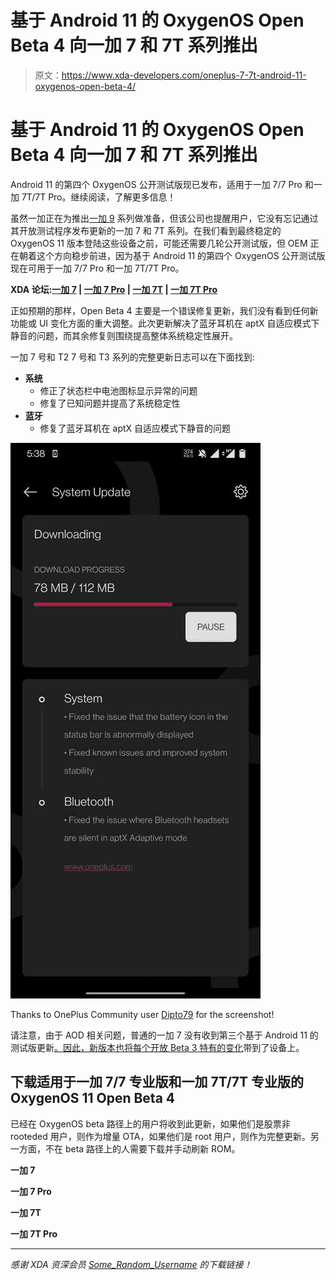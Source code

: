 # 基于 Android 11 的 OxygenOS Open Beta 4 向一加 7 和 7T 系列推出

> 原文：<https://www.xda-developers.com/oneplus-7-7t-android-11-oxygenos-open-beta-4/>

# 基于 Android 11 的 OxygenOS Open Beta 4 向一加 7 和 7T 系列推出

Android 11 的第四个 OxygenOS 公开测试版现已发布，适用于一加 7/7 Pro 和一加 7T/7T Pro。继续阅读，了解更多信息！

虽然一加正在为推出[一加 9](https://www.xda-developers.com/oneplus-9/) 系列做准备，但该公司也提醒用户，它没有忘记通过其开放测试程序发布更新的一加 7 和 7T 系列。在我们看到最终稳定的 OxygenOS 11 版本登陆这些设备之前，可能还需要几轮公开测试版，但 OEM 正在朝着这个方向稳步前进，因为基于 Android 11 的第四个 OxygenOS 公开测试版现在可用于一加 7/7 Pro 和一加 7T/7T Pro。

**XDA 论坛:[一加 7](https://forum.xda-developers.com/c/oneplus-7.8833/) | [一加 7 Pro](https://forum.xda-developers.com/c/oneplus-7-pro.8847/) | [一加 7T](https://forum.xda-developers.com/c/oneplus-7t.9249/) | [一加 7T Pro](https://forum.xda-developers.com/c/oneplus-7t-pro.9327/)**

正如预期的那样，Open Beta 4 主要是一个错误修复更新，我们没有看到任何新功能或 UI 变化方面的重大调整。此次更新解决了蓝牙耳机在 aptX 自适应模式下静音的问题，而其余修复则围绕提高整体系统稳定性展开。

一加 7 号和 T2 7 号和 T3 系列的完整更新日志可以在下面找到:

*   **系统**
    *   修正了状态栏中电池图标显示异常的问题
    *   修复了已知问题并提高了系统稳定性
*   **蓝牙**
    *   修复了蓝牙耳机在 aptX 自适应模式下静音的问题

 <picture>![OnePlus 7 and 7T Android 11 Open Beta 4](img/1e4b09625f586783b781e073d2cefc5c.png)</picture> 

Thanks to OnePlus Community user [Dipto79](https://forums.oneplus.com/members/dipto79.2715852/) for the screenshot!

请注意，由于 AOD 相关问题，普通的一加 7 没有收到第三个基于 Android 11 的测试版更新[。因此，新版本也将每个](https://forums.oneplus.com/threads/oxygenos-11-open-beta-3-for-the-oneplus-7-and-oneplus-7-pro.1395950/page-69#post-22856550)[开放 Beta 3 特有的变化](https://www.xda-developers.com/oxygenos-11-open-beta-3-oneplus-7-pro-oneplus-7t-pro/)带到了设备上。

## 下载适用于一加 7/7 专业版和一加 7T/7T 专业版的 OxygenOS 11 Open Beta 4

已经在 OxygenOS beta 路径上的用户将收到此更新，如果他们是股票非 rooteded 用户，则作为增量 OTA，如果他们是 root 用户，则作为完整更新。另一方面，不在 beta 路径上的人需要下载并手动刷新 ROM。

**一加 7**

**一加 7 Pro**

**一加 7T**

**一加 7T Pro**

* * *

*感谢 XDA 资深会员 [Some_Random_Username](https://forum.xda-developers.com/m/some_random_username.8234677/) 的下载链接！*